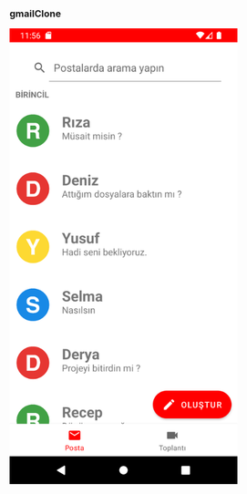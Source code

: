 ### gmailClone
 
<img width="400" src="https://github.com/yusufaktan/gmailClone/blob/main/imagefor_readme/image.jpg">
